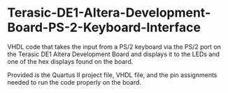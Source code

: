 # Terasic-DE1-Altera-Development-Board-PS-2-Keyboard-Interface
VHDL code that takes the input from a PS/2 keyboard via the PS/2 port on the Terasic DE1 Altera Development Board and displays it to the LEDs and one of the hex displays found on the board.

Provided is the Quartus II project file, VHDL file, and the pin assignments needed to run the code properly on the board.
